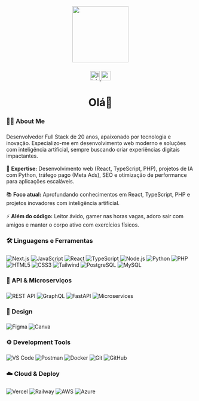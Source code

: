 <div align="center">
  <img height="150" src="https://camo.githubusercontent.com/62da68eb62b1e5f175f7d1f0191dd89a653d7908feb22d37d4a0ab07365d6791/68747470733a2f2f6d656469612e67697068792e636f6d2f6d656469612f4d3967624264396e6244724f5475314d71782f67697068792e676966"  />
</div>

###

<div align="center">
  <a href="https://www.linkedin.com/in/pedro-barizon-a77383264/" target="_blank">
    <img src="https://img.shields.io/static/v1?message=LinkedIn&logo=linkedin&label=&color=0077B5&logoColor=white&labelColor=&style=for-the-badge" height="25" alt="linkedin logo"  />
  </a>
  <a href="mailto:Pedrobarizon04@gmail.com" target="_blank">
    <img src="https://img.shields.io/static/v1?message=Gmail&logo=gmail&label=&color=D14836&logoColor=white&labelColor=&style=for-the-badge" height="25" alt="gmail logo"  />
  </a>
</div>

###

<h1 align="center">Olá👋</h1>

###

<h3 align="left">👨‍💻  About Me</h3>

###

<p align="left">Desenvolvedor Full Stack de 20 anos, apaixonado por tecnologia e inovação. Especializo-me em desenvolvimento web moderno e soluções com inteligência artificial, sempre buscando criar experiências digitais impactantes.
<br>
<br>🚀 <strong>Expertise:</strong> Desenvolvimento web (React, TypeScript, PHP), projetos de IA com Python, tráfego pago (Meta Ads), SEO e otimização de performance para aplicações escaláveis.
<br>
<br>📚 <strong>Foco atual:</strong> Aprofundando conhecimentos em React, TypeScript, PHP e projetos inovadores com inteligência artificial.
<br>
<br>⚡ <strong>Além do código:</strong> Leitor ávido, gamer nas horas vagas, adoro sair com amigos e manter o corpo ativo com exercícios físicos.
</p>

###

<h3 align="left">🛠 Linguagens e Ferramentas</h3>

###

<p align="left">
  <img src="https://img.shields.io/badge/Next.js-000000?style=flat&logo=nextdotjs&logoColor=white" alt="Next.js" />
  <img src="https://img.shields.io/badge/JavaScript-F7DF1E?style=flat&logo=javascript&logoColor=black" alt="JavaScript" />
  <img src="https://img.shields.io/badge/React-61DAFB?style=flat&logo=react&logoColor=black" alt="React" />
  <img src="https://img.shields.io/badge/TypeScript-3178C6?style=flat&logo=typescript&logoColor=white" alt="TypeScript" />
  <img src="https://img.shields.io/badge/Node.js-339933?style=flat&logo=nodedotjs&logoColor=white" alt="Node.js" />
  <img src="https://img.shields.io/badge/Python-3776AB?style=flat&logo=python&logoColor=white" alt="Python" />
  <img src="https://img.shields.io/badge/PHP-777BB4?style=flat&logo=php&logoColor=white" alt="PHP" />
  <img src="https://img.shields.io/badge/HTML5-E34F26?style=flat&logo=html5&logoColor=white" alt="HTML5" />
  <img src="https://img.shields.io/badge/CSS3-1572B6?style=flat&logo=css3&logoColor=white" alt="CSS3" />
  <img src="https://img.shields.io/badge/Tailwind-06B6D4?style=flat&logo=tailwindcss&logoColor=white" alt="Tailwind" />
  <img src="https://img.shields.io/badge/PostgreSQL-336791?style=flat&logo=postgresql&logoColor=white" alt="PostgreSQL" />
  <img src="https://img.shields.io/badge/MySQL-4479A1?style=flat&logo=mysql&logoColor=white" alt="MySQL" />
</p>

###

<h3 align="left">🔌 API & Microserviços</h3>

###

<p align="left">
  <img src="https://img.shields.io/badge/REST_API-02569B?style=flat&logo=rest&logoColor=white" alt="REST API" />
  <img src="https://img.shields.io/badge/GraphQL-E10098?style=flat&logo=graphql&logoColor=white" alt="GraphQL" />
  <img src="https://img.shields.io/badge/FastAPI-009688?style=flat&logo=fastapi&logoColor=white" alt="FastAPI" />
  <img src="https://img.shields.io/badge/Microservices-FF6B35?style=flat&logo=microgenetics&logoColor=white" alt="Microservices" />
</p>

###

<h3 align="left">🎨 Design</h3>

###

<p align="left">
  <img src="https://img.shields.io/badge/Figma-F24E1E?style=flat&logo=figma&logoColor=white" alt="Figma" />
  <img src="https://img.shields.io/badge/Canva-00C4CC?style=flat&logo=canva&logoColor=white" alt="Canva" />
</p>

###

<h3 align="left">⚙️ Development Tools</h3>

###

<p align="left">
  <img src="https://img.shields.io/badge/VS_Code-007ACC?style=flat&logo=visualstudiocode&logoColor=white" alt="VS Code" />
  <img src="https://img.shields.io/badge/Postman-FF6C37?style=flat&logo=postman&logoColor=white" alt="Postman" />
  <img src="https://img.shields.io/badge/Docker-2496ED?style=flat&logo=docker&logoColor=white" alt="Docker" />
  <img src="https://img.shields.io/badge/Git-F05032?style=flat&logo=git&logoColor=white" alt="Git" />
  <img src="https://img.shields.io/badge/GitHub-181717?style=flat&logo=github&logoColor=white" alt="GitHub" />
</p>

###

<h3 align="left">☁️ Cloud & Deploy</h3>

###

<p align="left">
  <img src="https://img.shields.io/badge/Vercel-000000?style=flat&logo=vercel&logoColor=white" alt="Vercel" />
  <img src="https://img.shields.io/badge/Railway-0B0D0E?style=flat&logo=railway&logoColor=white" alt="Railway" />
  <img src="https://img.shields.io/badge/AWS-232F3E?style=flat&logo=amazonwebservices&logoColor=white" alt="AWS" />
  <img src="https://img.shields.io/badge/Azure-0078D4?style=flat&logo=microsoftazure&logoColor=white" alt="Azure" />
</p>

###
